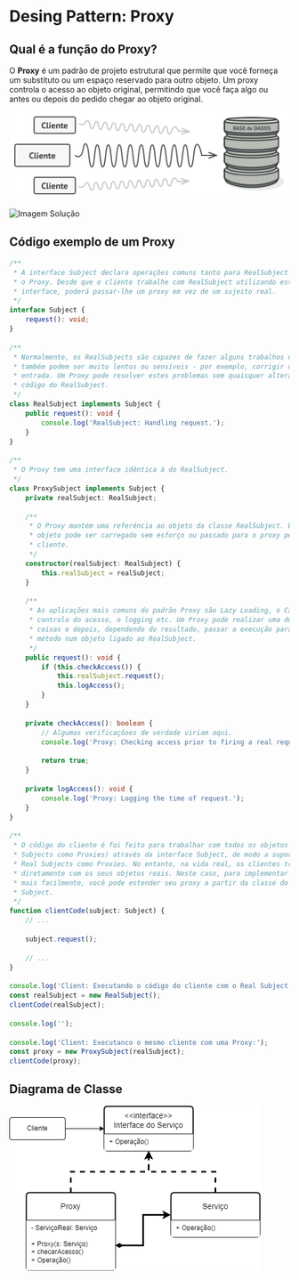 # Desing Pattern: **Proxy**

## Qual é a função do **Proxy**?

O **Proxy** é um padrão de projeto estrutural que permite que você forneça um substituto ou um espaço reservado para outro objeto. Um proxy controla o acesso ao objeto original, permitindo que você faça algo ou antes ou depois do pedido chegar ao objeto original.

![Imagem Problema](problem.png)

![Imagem Solução
](solution.png)

## Código exemplo de um **Proxy**

```Typescript
/**
 * A interface Subject declara operações comuns tanto para RealSubject como para 
 * o Proxy. Desde que o cliente trabalhe com RealSubject utilizando esta 
 * interface, poderá passar-lhe um proxy em vez de um sujeito real.
 */
interface Subject {
    request(): void;
}

/**
 * Normalmente, os RealSubjects são capazes de fazer alguns trabalhos úteis que
 * também podem ser muito lentos ou sensíveis - por exemplo, corrigir dados de 
 * entrada. Um Proxy pode resolver estes problemas sem quaisquer alterações ao
 * código do RealSubject.
 */
class RealSubject implements Subject {
    public request(): void {
        console.log('RealSubject: Handling request.');
    }
}

/**
 * O Proxy tem uma interface idêntica à do RealSubject.
 */
class ProxySubject implements Subject {
    private realSubject: RealSubject;

    /**
     * O Proxy mantém uma referência ao objeto da classe RealSubject. Este 
     * objeto pode ser carregado sem esforço ou passado para o proxy pelo 
     * cliente.
     */
    constructor(realSubject: RealSubject) {
        this.realSubject = realSubject;
    }

    /**
     * As aplicações mais comuns do padrão Proxy são Lazy Loading, o Caching, o 
     * controlo do acesso, o logging etc. Um Proxy pode realizar uma destas 
     * coisas e depois, dependendo do resultado, passar a execução para o mesmo 
     * método num objeto ligado ao RealSubject.
     */
    public request(): void {
        if (this.checkAccess()) {
            this.realSubject.request();
            this.logAccess();
        }
    }

    private checkAccess(): boolean {
        // Algumas verificaçõoes de verdade viriam aqui.
        console.log('Proxy: Checking access prior to firing a real request.');

        return true;
    }

    private logAccess(): void {
        console.log('Proxy: Logging the time of request.');
    }
}

/**
 * O código do cliente é foi feito para trabalhar com todos os objetos (tanto 
 * Subjects como Proxies) através da interface Subject, de modo a suportar tanto 
 * Real Subjects como Proxies. No entanto, na vida real, os clientes trabalham 
 * diretamente com os seus objetos reais. Neste caso, para implementar o padrão 
 * mais facilmente, você pode estender seu proxy a partir da classe do Real
 * Subject.
 */
function clientCode(subject: Subject) {
    // ...

    subject.request();

    // ...
}

console.log('Client: Executando o código do cliente com o Real Subject:');
const realSubject = new RealSubject();
clientCode(realSubject);

console.log('');

console.log('Client: Executanco o mesmo cliente com uma Proxy:');
const proxy = new ProxySubject(realSubject);
clientCode(proxy);
```

## Diagrama de Classe

![Imagem Diagrama](diagrama-proxy.png)

